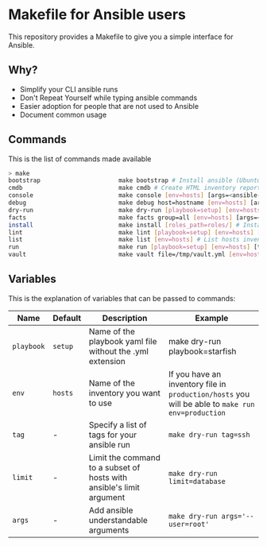 # Makefile for Ansible users

This repository provides a Makefile to give you a simple interface for Ansible.

## Why?

- Simplify your CLI ansible runs
- Don't Repeat Yourself while typing ansible commands
- Easier adoption for people that are not used to Ansible
- Document common usage

## Commands

This is the list of commands made available

~~~bash
> make
bootstrap                      make bootstrap # Install ansible (Ubuntu only)
cmdb                           make cmdb # Create HTML inventory report
console                        make console [env=hosts] [args=<ansible-console arguments>] # Run an ansible console
debug                          make debug host=hostname [env=hosts] [args=<ansible arguments>] # Debug a host's variable
dry-run                        make dry-run [playbook=setup] [env=hosts] [tag=<ansible tag>] [limit=<ansible host limit>] [args=<ansible-playbook arguments>] # Run a playbook in dry run mode
facts                          make facts group=all [env=hosts] [args=<ansible arguments>] # Gather facts from your hosts
install                        make install [roles_path=roles/] # Install roles dependencies
lint                           make lint [playbook=setup] [env=hosts] [args=<ansible-playbook arguments>] # Check syntax of a playbook
list                           make list [env=hosts] # List hosts inventory
run                            make run [playbook=setup] [env=hosts] [tag=<ansible tag>] [limit=<ansible host limit>] [args=<ansible-playbook arguments>] # Run a playbook
vault                          make vault file=/tmp/vault.yml [env=hosts] [args=<ansible-vault arguments>] # Edit or create a vaulted file
~~~

## Variables

This is the explanation of variables that can be passed to commands:


| Name      | Default | Description | Example |
| --------- | ------- | ----------- | ------- |
| `playbook`|`setup`  | Name of the playbook yaml file without the .yml extension | make dry-run playbook=starfish |
| `env`     | `hosts` | Name of the inventory you want to use | If you have an inventory file in `production/hosts` you will be able to `make run env=production` |
| `tag`     | -       | Specify a list of tags for your ansible run | `make dry-run tag=ssh` |
| `limit`   | -       | Limit the command to a subset of hosts with ansible's limit argument | `make dry-run limit=database` |
| `args`    | -       | Add ansible understandable arguments | `make dry-run args='--user=root'` |